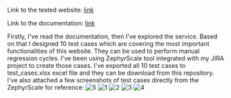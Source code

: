 Link to the tested website: [link](https://qa-autocheck-test.netlify.app/?token=d5fcc3783ba50fcac78b5a5ea8e4d69f6fe51ed8368bc618a58a846ad8b03a63&block=nop678917&ssid=6421ccadda15e003824c8a2a&cookie_id=aa40ee6f1c934f908420f912fa6c2369&block_id=63d12d382efdb72f32ad1edd&leeloo_account_id=641a51a8bf4486c8226c89a4&utm_source=google&utm_medium=cpc&utm_campaign=19835073331%7C150663570681%7C651593759747%7C%7Cqa%2520it&gclid=EAIaIQobChMIifKTw6fu_QIVoQqiAx3H8wM6EAAYAiAAEgKMgfD_BwE)

Link to the documentation: [link](https://faq-qa.m.goit.global/pl/components-and-functionality/header)

Firstly, I've read the documentation, then I've explored the service. Based on that I designed 10 test cases which are covering the most important functionalities of this website. They can be used to perform manual regression cycles. I've been using ZephyrScale tool integrated with my JIRA project to create those cases. I've exported all 10 test cases to test_cases.xlsx excel file and they can be download from this repository. I've also attached a few screenshots of test cases directly from the ZephyrScale for reference:
![5](https://user-images.githubusercontent.com/131160264/232775607-1f6a48c9-095e-45a7-8824-d42aaeddfca7.png)
![1](https://user-images.githubusercontent.com/131160264/232775617-4864cc77-0acc-4e31-864c-0890547c1bcd.png)
![2](https://user-images.githubusercontent.com/131160264/232775622-a136a9b0-91e4-461d-a75d-db9f2cf951e6.png)
![3](https://user-images.githubusercontent.com/131160264/232775626-a6e5f08f-c7a6-4eff-8c23-1463583a0dd4.png)
![4](https://user-images.githubusercontent.com/131160264/232775630-6e1b1bae-e3c1-4652-99be-4035bde6881b.png)
